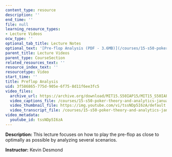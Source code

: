 ```yaml
---
content_type: resource
description: ''
end_time: ''
file: null
learning_resource_types:
- Lecture Videos
ocw_type: ''
optional_tab_title: Lecture Notes
optional_text: '[Pre-flop Analysis (PDF - 3.6MB)](/courses/15-s50-poker-theory-and-analytics-january-iap-2015/resources/mit15_s50iap15_l4_preflop)'
parent_title: Lecture Videos
parent_type: CourseSection
related_resources_text: ''
resource_index_text: ''
resourcetype: Video
start_time: ''
title: Preflop Analysis
uid: 3f586865-775d-905e-6f75-8d11f6ee3fc5
video_files:
  archive_url: https://archive.org/download/MIT15.S50IAP15/MIT15_S50IAP15_lec04_300k.mp4
  video_captions_file: /courses/15-s50-poker-theory-and-analytics-january-iap-2015/8ea104385db952f0a66d87decf0866ed_tssNDp5I6zA.vtt
  video_thumbnail_file: https://img.youtube.com/vi/tssNDp5I6zA/default.jpg
  video_transcript_file: /courses/15-s50-poker-theory-and-analytics-january-iap-2015/89966b6fe4980a5bd9235e14aea07806_tssNDp5I6zA.pdf
video_metadata:
  youtube_id: tssNDp5I6zA
---
```


**Description:** This lecture focuses on how to play the pre-flop as close to optimally as possible by analyzing several scenarios.

**Instructor:** Kevin Desmond



